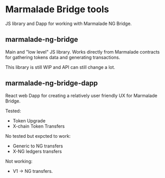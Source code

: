 # Marmalade Bridge tools

JS library and Dapp for working with Marmalade NG Bridge.

## marmalade-ng-bridge

Main and "low level" JS library. Works directly from Marmalade contracts for
gathering tokens data and generating transactions.

This library is still WIP and API can still change a lot.


## marmalade-ng-bridge-dapp

React web Dapp for creating a relatively user friendly UX for Marmalade Bridge.

Tested:
- Token Upgrade
- X-chain Token Transfers

No tested but expcted to work:
- Generic to NG transfers
- X-NG ledgers transfers

Not working:
- V1 -> NG transfers.
